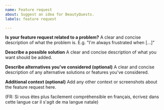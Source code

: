 ```yaml
---
name: Feature request
about: Suggest an idea for BeautyQuests.
labels: feature request

---
```


**Is your feature request related to a problem?**
A clear and concise description of what the problem is. E.g. "I'm always frustrated when [...]"

**Describe a possible solution**
A clear and concise description of what you want should be added.

**Describe alternatives you've considered (optional)**
A clear and concise description of any alternative solutions or features you've considered.

**Additional context (optional)**
Add any other context or screenshots about the feature request here.


(FR: Si vous êtes plus facilement compréhensible en français, écrivez dans cette langue car il s'agit de ma langue natale)